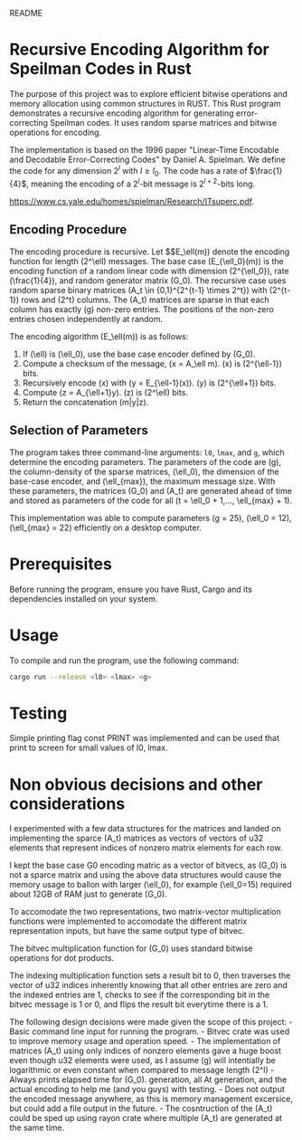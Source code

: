 README


# Recursive Encoding Algorithm for Speilman Codes in Rust

The purpose of this project was to explore efficient bitwise operations and memory allocation using common structures in RUST. This Rust program demonstrates a recursive encoding algorithm for generating error-correcting Speilman codes. It uses random sparse matrices and bitwise operations for encoding.

The implementation is based on the 1996 paper "Linear-Time Encodable and Decodable Error-Correcting Codes" by Daniel A. Spielman. We define the code for any dimension $2^l$ with $l \geq l_0$. The code has a rate of $\frac{1}{4}$, meaning the encoding of a $2^l$-bit message is $2^{l+2}$-bits long. 

https://www.cs.yale.edu/homes/spielman/Research/ITsuperc.pdf. 

## Encoding Procedure
The encoding procedure is recursive. Let $$E_\ell(m)\) denote the encoding function for length \(2^\ell\) messages. The base case \(E_{\ell_0}(m)\) is the encoding function of a random linear code with dimension \(2^{\ell_0}\), rate \(\frac{1}{4}\), and random generator matrix \(G_0\). The recursive case uses random sparse binary matrices \(A_t \in \{0,1\}^{2^{t-1} \times 2^t}\) with \(2^{t-1}\) rows and \(2^t\) columns. The \(A_t\) matrices are sparse in that each column has exactly \(g\) non-zero entries. The positions of the non-zero entries chosen independently at random.

The encoding algorithm \(E_\ell(m)\) is as follows:

1. If \(\ell\) is \(\ell_0\), use the base case encoder defined by \(G_0\).
2. Compute a checksum of the message, \(x = A_\ell m\). \(x\) is \(2^{\ell-1}\) bits.
3. Recursively encode \(x\) with \(y = E_{\ell-1}(x)\). \(y\) is \(2^{\ell+1}\) bits.
4. Compute \(z = A_{\ell+1}y\). \(z\) is \(2^\ell\) bits.
5. Return the concatenation \(m\|y\|z\).

## Selection of Parameters

The program takes three command-line arguments: `l0`, `lmax`, and `g`, which determine the encoding parameters.  The parameters of the code are \(g\), the column-density of the sparse matrices, \(\ell_0\), the dimension of the base-case encoder, and \(\ell_{max}\), the maximum message size. With these parameters, the matrices \(G_0\) and \(A_t\) are generated ahead of time and stored as parameters of the code for all \(t = \ell_0 + 1,..., \ell_{max} + 1\).

This implementation was able to compute parameters \(g = 25\), \(\ell_0 = 12\), \(\ell_{max} = 22\) efficiently on a desktop computer.

# Prerequisites

Before running the program, ensure you have Rust, Cargo and its dependencies installed on your system.

# Usage

To compile and run the program, use the following command:

```bash
cargo run --release <l0> <lmax> <g>
```
# Testing

Simple printing flag const PRINT was implemented and can be used that print to screen for small values of l0, lmax. 

# Non obvious decisions and other considerations

I experimented with a few data structures for the matrices and landed on implementing the sparce \(A_t\) matrices as vectors of vectors of u32 elements that represent indices of nonzero matrix elements for each row.

I kept the base case G0 encoding matric as a vector of bitvecs, as \(G_0\) is not a sparce matrix and using the above data structures would cause the memory usage to ballon with larger \(\ell_0\), for example \(\ell_0=15\) required about 12GB of RAM just to generate \(G_0\).

To accomodate the two representations, two matrix-vector multiplication functions were implemented to accomodate the different matrix representation inputs, but have the same output type of bitvec.

The bitvec multiplication function for \(G_0\) uses standard bitwise operations for dot products.

The indexing multiplication function sets a result bit to 0, then traverses the vector of u32 indices inherently knowing that all other entries are zero and the indexed entries are 1, checks to see if the corresponding bit in the bitvec message is 1 or 0, and flips the result bit everytime there is a 1.

The following design decisions were made given the scope of this project:
    - Basic command line input for running the program.
    - Bitvec crate was used to improve memory usage and operation speed.
    - The implementation of matrices \(A_t\) using only indices of nonzero elements gave a huge boost even though u32 elements were used, as I assume \(g\) will intentially be logarithmic or even constant when compared to message length \(2^l\)
    - Always prints elapsed time for \(G_0\). generation, all At generation, and the actual encoding to help me (and you guys) with testing.
    - Does not output the encoded message anywhere, as this is memory management excersice, but could add a file output in the future.
    - The cosntruction of the \(A_t\) could be sped up using rayon crate where multiple \(A_t\) are generated at the same time.





